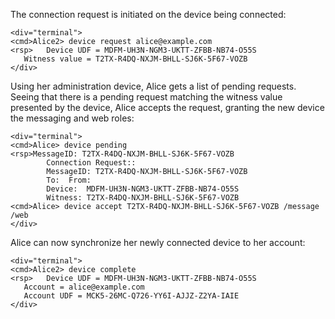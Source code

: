 The connection request is initiated on the device being connected:


~~~~
<div="terminal">
<cmd>Alice2> device request alice@example.com
<rsp>   Device UDF = MDFM-UH3N-NGM3-UKTT-ZFBB-NB74-O55S
   Witness value = T2TX-R4DQ-NXJM-BHLL-SJ6K-5F67-VOZB
</div>
~~~~

Using her administration device, Alice gets a list of pending requests. Seeing that
there is a pending request matching the witness value presented by the device, Alice
accepts the request, granting the new device the messaging and web roles:


~~~~
<div="terminal">
<cmd>Alice> device pending
<rsp>MessageID: T2TX-R4DQ-NXJM-BHLL-SJ6K-5F67-VOZB
        Connection Request::
        MessageID: T2TX-R4DQ-NXJM-BHLL-SJ6K-5F67-VOZB
        To:  From: 
        Device:  MDFM-UH3N-NGM3-UKTT-ZFBB-NB74-O55S
        Witness: T2TX-R4DQ-NXJM-BHLL-SJ6K-5F67-VOZB
<cmd>Alice> device accept T2TX-R4DQ-NXJM-BHLL-SJ6K-5F67-VOZB /message /web
</div>
~~~~

Alice can now synchronize her newly connected device to her account:


~~~~
<div="terminal">
<cmd>Alice2> device complete
<rsp>   Device UDF = MDFM-UH3N-NGM3-UKTT-ZFBB-NB74-O55S
   Account = alice@example.com
   Account UDF = MCK5-26MC-Q726-YY6I-AJJZ-Z2YA-IAIE
</div>
~~~~


